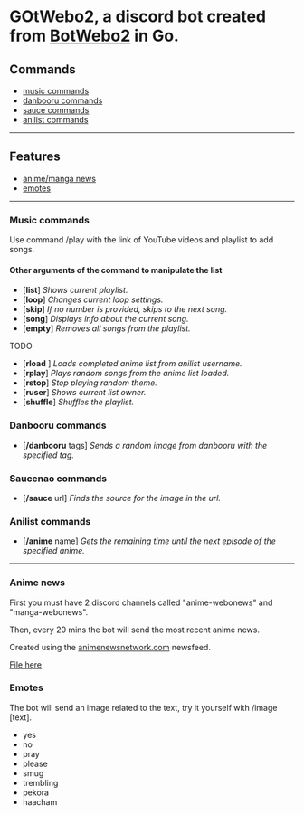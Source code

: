 # GOtWebo2, a discord bot created from [BotWebo2](https://github.com/gulis1/BotWebo2) in Go.

## Commands
* [music commands](#music)
* [danbooru commands](#danbooru)
* [sauce commands](#sauce)
* [anilist commands](#anilist)
---
## Features
* [anime/manga news](#news)
* [emotes](#emotes)
---


<h3 id="music"> Music commands </h3>
Use command /play with the link of YouTube videos and playlist to add songs.

<h4>Other arguments of the command to manipulate the list</h4>

* [**list**]                                                   _Shows current playlist._
* [**loop**]                                                   _Changes current loop settings._
* [**skip**]                                                   _If no number is provided, skips to the next song._
* [**song**]                                                   _Displays info about the current song._
* [**empty**]                                                  _Removes all songs from the playlist._


TODO
* [**rload** <username>]                                       _Loads completed anime list from anilist username._
* [**rplay**]                                                  _Plays random songs from the anime list loaded._
* [**rstop**]                                                  _Stop playing random theme._
* [**ruser**]                                                  _Shows current list owner._
* [**shuffle**]                                                _Shuffles the playlist._


<h3 id="danbooru">Danbooru commands</h3>

* [**/danbooru** tags]                                          _Sends a random image from danbooru with the specified tag._

<h3 id="sauce"> Saucenao commands</h3>

* [**/sauce** url]                                              _Finds the source for the image in the url._


<h3 id="anilist"> Anilist commands</h3>

* [**/anime** name]                                             _Gets the remaining time until the next episode of the specified anime._

  
---
<h3 id="news">Anime news</h3>

First you must have 2 discord channels called "anime-webonews" and "manga-webonews".

Then, every 20 mins the bot will send the most recent anime news.

Created using the [animenewsnetwork.com](https://www.animenewsnetwork.com) newsfeed.

[File here](https://www.animenewsnetwork.com/news/atom.xml)

<h3 id="emotes">Emotes</h3>
The bot will send an image related to the text, try it yourself with /image [text].
  
* yes
* no
* pray
* please
* smug
* trembling
* pekora
* haacham
